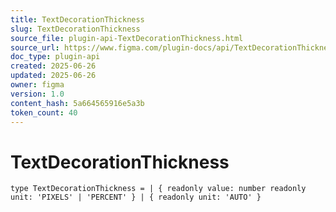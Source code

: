 ```yaml
---
title: TextDecorationThickness
slug: TextDecorationThickness
source_file: plugin-api-TextDecorationThickness.html
source_url: https://www.figma.com/plugin-docs/api/TextDecorationThickness/
doc_type: plugin-api
created: 2025-06-26
updated: 2025-06-26
owner: figma
version: 1.0
content_hash: 5a664565916e5a3b
token_count: 40
---
```

# TextDecorationThickness

```
type TextDecorationThickness = | { readonly value: number readonly unit: 'PIXELS' | 'PERCENT' } | { readonly unit: 'AUTO' }
```